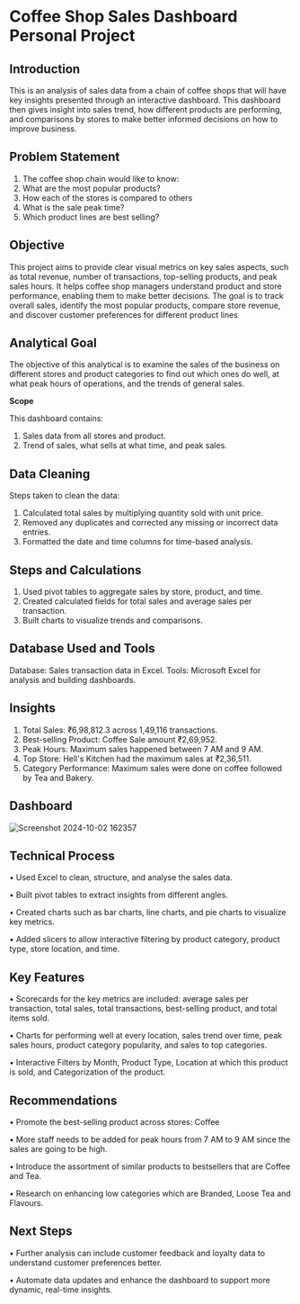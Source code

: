 # __Coffee Shop Sales Dashboard Personal Project__

## __Introduction__ 

This is an analysis of sales data from a chain of coffee shops that will have key insights presented through an interactive dashboard. This dashboard then gives insight into sales trend, how different products are performing, and comparisons by stores to make better informed decisions on how to improve business.

## __Problem Statement__

1. The coffee shop chain would like to know:
2. What are the most popular products?
3. How each of the stores is compared to others
4. What is the sale peak time?
5. Which product lines are best selling?

## __Objective__

This project aims to provide clear visual metrics on key sales aspects, such as total revenue, number of transactions, top-selling products, and peak sales hours. It helps coffee shop managers understand product and store performance, enabling them to make better decisions. The goal is to track overall sales, identify the most popular products, compare store revenue, and discover customer preferences for different product lines

## __Analytical Goal__

The objective of this analytical is to examine the sales of the business on different stores and product categories to find out which ones do well, at what peak hours of operations, and the trends of general sales.

__Scope__

This dashboard contains:
1. Sales data from all stores and product.
2. Trend of sales, what sells at what time, and peak sales.

## __Data Cleaning__

Steps taken to clean the data:
1. Calculated total sales by multiplying quantity sold with unit price.
2. Removed any duplicates and corrected any missing or incorrect data entries.
3. Formatted the date and time columns for time-based analysis.

## __Steps and Calculations__

1. Used pivot tables to aggregate sales by store, product, and time.
2. Created calculated fields for total sales and average sales per transaction.
3. Built charts to visualize trends and comparisons.

## __Database Used and Tools__

Database: Sales transaction data in Excel.
Tools: Microsoft Excel for analysis and building dashboards.

## __Insights__

1. Total Sales: ₹6,98,812.3 across 1,49,116 transactions.
2. Best-selling Product: Coffee Sale amount ₹2,69,952.
3. Peak Hours: Maximum sales happened between 7 AM and 9 AM.
4. Top Store: Hell's Kitchen had the maximum sales at ₹2,36,511.
5. Category Performance: Maximum sales were done on coffee followed by Tea and Bakery.

## __Dashboard__

![Screenshot 2024-10-02 162357](https://github.com/user-attachments/assets/ad54b884-9f86-48ae-b568-6dc3ff5e1508)

## __Technical Process__

•	Used Excel to clean, structure, and analyse the sales data.

•	Built pivot tables to extract insights from different angles.

•	Created charts such as bar charts, line charts, and pie charts to visualize key metrics.

•	Added slicers to allow interactive filtering by product category, product type, store location, and time.

## __Key Features__

•	Scorecards for the key metrics are included: average sales per transaction, total sales, total transactions, best-selling product, and total items sold.

•	Charts for performing well at every location, sales trend over time, peak sales hours, product category popularity, and sales to top categories.

•	Interactive Filters by Month, Product Type, Location at which this product is sold, and Categorization of the product.

## __Recommendations__

•	Promote the best-selling product across stores: Coffee

•	More staff needs to be added for peak hours from 7 AM to 9 AM since the sales are going to be high.

•	Introduce the assortment of similar products to bestsellers that are Coffee and Tea.

•	Research on enhancing low categories which are Branded, Loose Tea and Flavours.

## __Next Steps__

•	Further analysis can include customer feedback and loyalty data to understand customer preferences better.

• Automate data updates and enhance the dashboard to support more dynamic, real-time insights.

